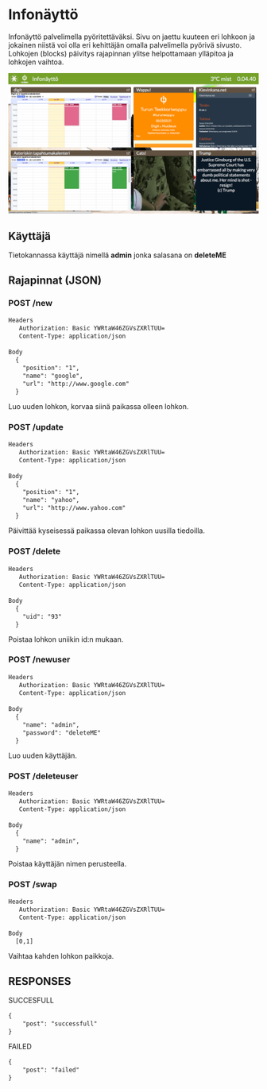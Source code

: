 # Infonäyttö
Infonäyttö palvelimella pyöritettäväksi. Sivu on jaettu kuuteen eri lohkoon ja jokainen niistä voi olla eri kehittäjän omalla palvelimella pyörivä sivusto. Lohkojen (blocks) päivitys rajapinnan ylitse helpottamaan ylläpitoa ja lohkojen vaihtoa.

<img src="Screenshot-1.png" width="600">

## Käyttäjä
Tietokannassa käyttäjä nimellä <b>admin</b> jonka salasana on <b>deleteME</b>

## Rajapinnat (JSON)

### POST /new
```
Headers
   Authorization: Basic YWRtaW46ZGVsZXRlTUU=
   Content-Type: application/json

Body
  {
    "position": "1",
    "name": "google",
    "url": "http://www.google.com"
  }
```
Luo uuden lohkon, korvaa siinä paikassa olleen lohkon.

### POST /update
```
Headers
   Authorization: Basic YWRtaW46ZGVsZXRlTUU=
   Content-Type: application/json

Body
  {
    "position": "1",
    "name": "yahoo",
    "url": "http://www.yahoo.com"
  }
```
Päivittää kyseisessä paikassa olevan lohkon uusilla tiedoilla.

### POST /delete
```
Headers
   Authorization: Basic YWRtaW46ZGVsZXRlTUU=
   Content-Type: application/json

Body
  {
    "uid": "93"
  }
```
Poistaa lohkon uniikin id:n mukaan.

### POST /newuser
```
Headers
   Authorization: Basic YWRtaW46ZGVsZXRlTUU=
   Content-Type: application/json

Body
  {
    "name": "admin",
    "password": "deleteME"
  }
```
Luo uuden käyttäjän.

### POST /deleteuser
```
Headers
   Authorization: Basic YWRtaW46ZGVsZXRlTUU=
   Content-Type: application/json

Body
  {
    "name": "admin",
  }
```
Poistaa käyttäjän nimen perusteella.

### POST /swap
```
Headers
   Authorization: Basic YWRtaW46ZGVsZXRlTUU=
   Content-Type: application/json

Body
  [0,1]
```
Vaihtaa kahden lohkon paikkoja.

## RESPONSES
SUCCESFULL
```
{
	"post": "successfull"
}
```
FAILED
```
{
	"post": "failed"
}
```
